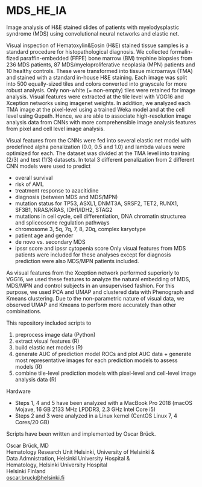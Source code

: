 # MDS_HE_IA
Image analysis of H&amp;E stained slides of patients with myelodysplastic syndrome (MDS) using convolutional neural networks and elastic net.

Visual inspection of Hematoxylin&Eosin (H&E) stained tissue samples is a standard procedure for histopathological diagnosis. We collected formalin-fized paraffin-embedded (FFPE) bone marrow (BM) trephine biopsies from 236 MDS patients, 87 MDS/myeloproliferative neoplasia (MPN) patients and 10 healthy controls. These were transformed into tissue microarrays (TMA) and stained with a standard in-house H&E staining. Each image was split into 500 equally-sized tiles and colors converted into grayscale for more robust analysis. Only non-white (= non-empty) tiles were retained for image analysis. Visual features were extracted at the tile level with VGG16 and Xception networks using imagenet weights. In addition, we analyzed each TMA image at the pixel-level using a trained Weka model and at the cell level using Qupath. Hence, we are able to associate high-resolution image analysis data from CNNs with more comprehensible image analysis features from pixel and cell level image analysis.

Visual features from the CNNs were fed into several elastic net model with predefined alpha penalization (0.0, 0.5 and 1.0) and lambda values were optimized for each. The dataset was divided at the TMA level into training (2/3) and test (1/3) datasets. In total 3 different penalization from 2 different CNN models were used to predict
- overall survival
- risk of AML
- treatment response to azacitidine
- diagnosis (between MDS and MDS/MPN)
- mutation status for TP53, ASXL1, DNMT3A, SRSF2, TET2, RUNX1, SF3B1, NRAS/KRAS, IDH1/IDH2, STAG2
- mutations in cell cycle, cell differentiation, DNA chromatin structurea and spliceosome regulation pathways
- chromosome 3, 5q, 7q, 7, 8, 20q, complex karyotype
- patient age and gender
- de novo vs. secondary MDS
- ipssr score and ipssr cytopenia score
Only visual features from MDS patients were included for these analyses except for diagnosis prediction were also MDS/MPN patients included.

As visual features from the Xception network performed superiorly to VGG16, we used these features to analyze the natural embedding of MDS, MDS/MPN and control subjects in an unsupervised fashion. For this purpose, we used PCA and UMAP and clustered data with Phenograph and Kmeans clustering. Due to the non-parametric nature of visual data, we observed UMAP and Kmeans to perform more accurately than other combinations.

This repository included scripts to
1. preprocess image data (Python)
2. extract visual features (R)
3. build elastic net models (R)
4. generate AUC of prediction model ROCs and plot AUC data + generate most representative images for each prediction models to assess models (R)
5. combine tile-level prediction models with pixel-level and cell-level image analysis data (R)

Hardware
- Steps 1, 4 and 5 have been analyzed with a MacBook Pro 2018 (macOS Mojave, 16 GB 2133 MHz LPDDR3, 2.3 GHz Intel Core i5)
- Steps 2 and 3 were analyzed in a Linux kernel (CentOS Linux 7, 4 Cores/20 GB)


Scripts have been written and implemented by Oscar Brück.


Oscar Brück, MD  
Hematology Research Unit Helsinki, University of Helsinki &  
Data Admnistration, Helsinki University Hospital &  
Hematology, Helsinki University Hospital  
Helsinki Finland  
oscar.bruck@helsinki.fi
